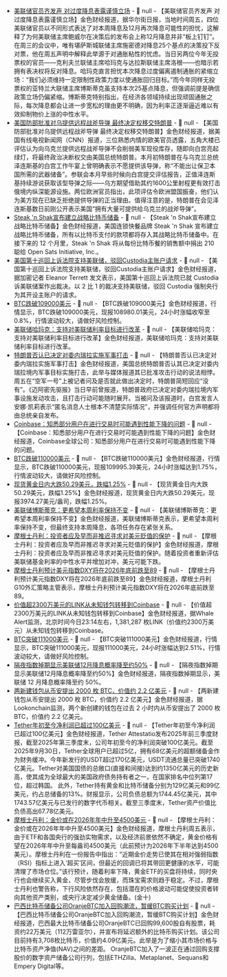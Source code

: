 - [美联储官员齐发声 对过度降息表露谨慎立场]() - 📰 null - 【美联储官员齐发声 对过度降息表露谨慎立场】金色财经报道，据华尔街日报，当地时间周五，四位美联储官员以不同形式表达了对本周降息及12月再次降息可能性的担忧，这解释了为何美联储主席鲍威尔在决策后的发布会上称12月降息并非“板上钉钉”。在周三的会议中，唯有堪萨斯城联储主席施密德对降息25个基点的决策投下反对票，他在周五声明中解释此举源于对通胀粘性的忧虑。当日另两位今年无投票权的官员——克利夫兰联储主席哈玛克与达拉斯联储主席洛根——也暗示若拥有表决权将反对降息。哈玛克直言担忧本次降息过度偏离遏制通胀的紧缩立场：“我们必须维持一定限制性政策力度以使通胀回归目标。”而今年同样无投票权的亚特兰大联储主席博斯蒂克虽支持本次25基点降息，但强调前提是确信政策立场仍偏紧缩。博斯蒂克特别指出，在经济各领域持续出现顽固通胀之际，每次降息都会让进一步宽松的理由更不明确，因为利率正逐渐逼近难以有效抑制物价上涨的中性水平。
- [美国防部批准对乌提供远程战斧导弹 最终决定权移交特朗普](https://flash.jin10.com/detail/20251101011922130800) - 📰 null - 【美国防部批准对乌提供远程战斧导弹 最终决定权移交特朗普】金色财经报道，据美国有线电视新闻网（CNN）报道，三位熟悉内情的欧美官员透露，五角大楼已评估认为向乌克兰提供远程战斧导弹不会削弱美军现役库存，随即向白宫亮起绿灯，将最终政治决断权交由美国总统特朗普。本月初特朗普在与乌克兰总统泽连斯基的白宫工作午宴上曾明确表示不愿提供该导弹，称“不能出让保卫本国所需的武器储备”。参联会本月早些时候向白宫提交评估报告，正值泽连斯基持续游说获取该型导弹之际——乌方期望借助其约1600公里射程更有效打击俄境内纵深能源设施。两位欧洲官员指出，此项评估令欧洲盟国振奋，他们认为美方现在已缺乏拒绝提供导弹的正当理由。值得注意的是，特朗普在会见泽连斯基数日前刚公开表示美国“拥有大量可提供给乌克兰的战斧导弹”。
- [Steak 'n Shak宣布建立战略比特币储备]() - 📰 null - 【Steak 'n Shak宣布建立战略比特币储备】金色财经报道，美国连锁快餐品牌 Steak 'n Shak 宣布建立战略比特币储备，所有以比特币支付的款项都将存入其战略比特币储备中。在接下来的 12 个月里，Steak 'n Shak 将从每份比特币餐的销售额中捐出 210 聪给 Open Sats Initiative, Inc.。
- [美国第十巡回上诉法院支持美联储，驳回Custodia主账户请求](https://x.com/EleanorTerrett/status/1984283546283061520) - 📰 null - 【美国第十巡回上诉法院支持美联储，驳回Custodia主账户请求】金色财经报道，据加密记者 Eleanor Terrett 发文表示，美国第十巡回上诉法院已就 Custodia 诉美联储案作出裁决。以 2 比 1 的裁决支持美联储，驳回 Custodia 强制央行为其开设主账户的请求。
- [BTC跌破109000美元]() - 📰 null - 【BTC跌破109000美元】金色财经报道，行情显示，BTC跌破109000美元，现报108980.01美元，24小时涨幅收窄至0.8%，行情波动较大，请做好风险控制。
- [美联储哈玛克：支持对美联储利率目标进行改革]() - 📰 null - 【美联储哈玛克：支持对美联储利率目标进行改革】金色财经报道，美联储哈玛克：支持对美联储利率目标进行改革。
- [特朗普否认已决定对委内瑞拉实施军事打击](https://flash.jin10.com/detail/20251101002810637800) - 📰 null - 【特朗普否认已决定对委内瑞拉实施军事打击】金色财经报道，美国总统特朗普否认其已决定对委内瑞拉境内军事目标实施打击，此举与媒体报道其已批准攻击行动的说法相悖。周五在“空军一号”上被记者问及是否就此做出决定时，特朗普简短回应“没有”。《迈阿密先驱报》当日早前曾报道，特朗普政府已决定对委内瑞拉境内军事设施发动攻击，且打击行动可能随时展开。当被问及该报道时，白宫发言人安娜·凯莉表示“匿名消息人士根本不清楚实际情况”，并强调任何官方声明都将由总统亲自发布。
- [Coinbase：知悉部分用户在进行交易时可能遇到性能下降的问题]() - 📰 null - 【Coinbase：知悉部分用户在进行交易时可能遇到性能下降的问题】金色财经报道，Coinbase全球公司：知悉部分用户在进行交易时可能遇到性能下降的问题。
- [BTC跌破110000美元]() - 📰 null - 【BTC跌破110000美元】金色财经报道，行情显示，BTC跌破110000美元，现报109995.39美元，24小时涨幅达到1.75%，行情波动较大，请做好风险控制。
- [现货黄金日内大跌50.29美元，跌幅1.25%]() - 📰 null - 【现货黄金日内大跌50.29美元，跌幅1.25%】金色财经报道，现货黄金日内大跌50.29美元，现报3974.27美元/盎司，跌幅1.25%。
- [美联储博斯蒂克：更希望本周利率保持不变]() - 📰 null - 【美联储博斯蒂克：更希望本周利率保持不变】金色财经报道，美联储博斯蒂克表示，更希望本周利率保持不变，但最终支持本周降息，各项任务存在紧张关系。
- [摩根士丹利：投资者应及早而非推迟寻求对美元贬值的保护](https://flash.jin10.com/detail/20251031231957369800) - 📰 null - 【摩根士丹利：投资者应及早而非推迟寻求对美元贬值的保护】金色财经报道，摩根士丹利：投资者应及早而非推迟寻求对美元贬值的保护。随着投资者重新评估美联储基金利率的中性水平并增加对冲，美元可能下跌。
- [摩根士丹利预计美元指数DXY将在2026年底前跌至89](https://flash.jin10.com/detail/20251031231849717800) - 📰 null - 【摩根士丹利预计美元指数DXY将在2026年底前跌至89】金色财经报道，摩根士丹利G10外汇策略主管表示，摩根士丹利预计美元指数DXY将在2026年底前跌至89。
- [价值超2300万美元的LINK从未知钱包转移到Coinbase](https://x.com/whale_alert/status/1984277908437758349) - 📰 null - 【价值超2300万美元的LINK从未知钱包转移到Coinbase】金色财经报道，据Whale Alert监测，北京时间今日23:14左右，1,381,287 枚LINK（价值约2300万美元）从未知钱包转移到Coinbase。
- [BTC突破111000美元]() - 📰 null - 【BTC突破111000美元】金色财经报道，行情显示，BTC突破111000美元，现报111000美元，24小时涨幅达到2.51%，行情波动较大，请做好风险控制。
- [隔夜指数掉期显示美联储12月降息概率降至约50%]() - 📰 null - 【隔夜指数掉期显示美联储12月降息概率降至约50%】金色财经报道，隔夜指数掉期显示，美联储 12 月降息概率降至约 50%。
- [两新建钱包从币安提出 2000 枚 BTC，价值约 2.2 亿美元]() - 📰 null - 【两新建钱包从币安提出 2000 枚 BTC，价值约 2.2 亿美元】金色财经报道，据Lookonchain监测，两个新创建的钱包在过去 2 小时内从币安提出了 2000 枚 BTC，价值约 2.2 亿美元。
- [Tether年初至今净利润已超过100亿美元](https://tether.io/news/tether-attestation-reports-q1-q3-2025-profit-surpassing-10b-record-levels-in-us-treasuries-exposure-accelerating-usdt-supply-amidst-worlds-macroeconomic-uncertainty/) - 📰 null - 【Tether年初至今净利润已超过100亿美元】金色财经报道，Tether Attestatio发布2025年前三季度财报，截至2025年第三季度末，公司年初至今的净利润突破100亿美元。截至2025年9月30日，Tether全球用户已超过5亿，拥有68亿美元的超额储备金作为财务缓冲。今年新发行的USDT超过170亿美元，USDT流通总量已突破1740亿美元。Tether对美国国债的总敞口(直接和间接)达到约1350亿美元的历史新高，使其成为全球最大的美国政府债务持有者之一，在国家排名中位列第17位，超过韩国。 
此外，Tether持有黄金和比特币储备分别为129亿美元和99亿美元，约占总储备的13%。财报显示，公司负债总额为1744.45亿美元，其中1743.57亿美元与已发行的数字代币相关。截至三季度末，Tether资产价值比负债高出67.78亿美元。
- [摩根士丹利：金价或在2026年年中升至4500美元]() - 📰 null - 【摩根士丹利：金价或在2026年年中升至4500美元】金色财经报道，摩根士丹利周五表示，由于ETF和各国央行的强劲实物需求，以及经济前景依然不确定，黄金价格有望在2026年年中升至每盎司4500美元（此前预计为2026年下半年达到4500美元）。摩根士丹利在一份报告中指出：“近期金价走势已使其在相对强弱指数（RSI）指标上进入‘超买’区间，但最近的回调已将其带回更健康的水平，可能清理了市场仓位。”该行预计，随着利率下降，黄金ETF的买盘将持续，同时央行也会继续买入黄金，尽管步伐会放缓，而珠宝需求则趋于稳定。不过，摩根士丹利也警告称，下行风险依然存在，包括潜在的价格波动可能促使投资者转向其他资产类别，或央行决定减少黄金储备。(金十)
- [巴西比特币储备公司OranjeBTC加入回购潮流，暂缓BTC购买计划](https://www.coindesk.com/business/2025/10/31/brazil-s-oranjebtc-joins-wave-of-struggling-crypto-treasury-firms-turning-to-buybacks) - 📰 null - 【巴西比特币储备公司OranjeBTC加入回购潮流，暂缓BTC购买计划】金色财经报道，巴西最大比特币储备公司OranjeBTC已回购99,600股自有股票，耗资约22万美元（112万雷亚尔），并宣布将延迟额外的比特币购买计划。该公司目前持有3,708枚比特币，价值约4.09亿美元。此举是为了缩小其市场价格与比特币资产净值(NAV)之间的差距。 
OranjeBTC加入了一波正在通过回购支撑股价的数字资产储备公司行列，包括ETHZilla、Metaplanet、Sequans和Empery Digital等。
